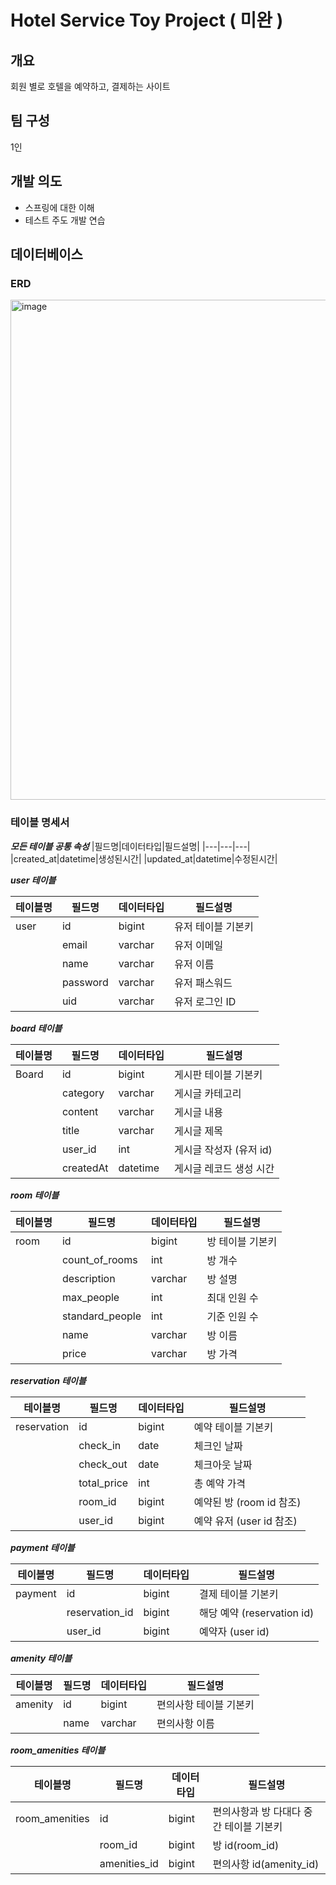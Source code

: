 # Hotel Service Toy Project ( 미완 )


## 개요 
회원 별로 호텔을 예약하고, 결제하는 사이트

## 팀 구성
1인

## 개발 의도
- 스프링에 대한 이해
- 테스트 주도 개발 연습

## 데이터베이스
### ERD
<img width="800" alt="image" src="https://user-images.githubusercontent.com/106662308/213617631-c33a6b80-1f66-4a09-948a-ee0b3b04fa46.png">


### 테이블 명세서
***모든 테이블 공통 속성***
|필드명|데이터타입|필드설명|
|---|---|---|
|created_at|datetime|생성된시간|
|updated_at|datetime|수정된시간|

***user 테이블***

|테이블명|필드명|데이터타입|필드설명|
|---|---|---|---|
|user|id|bigint|유저 테이블 기본키|
||email|varchar|유저 이메일|
||name|varchar|유저 이름|
||password|varchar|유저 패스워드|
||uid|varchar|유저 로그인 ID|


***board 테이블***

|테이블명|필드명|데이터타입|필드설명|
|---|---|---|---|
|Board|id|bigint|게시판 테이블 기본키|
||category|varchar|게시글 카테고리|
||content|varchar|게시글 내용|
||title|varchar|게시글 제목|
||user_id|int|게시글 작성자 (유저 id)|
||createdAt|datetime|게시글 레코드 생성 시간|

***room 테이블***

|테이블명|필드명|데이터타입|필드설명|
|---|---|---|---|
|room|id|bigint|방 테이블 기본키|
||count_of_rooms|int|방 개수|
||description|varchar|방 설명|
||max_people|int|최대 인원 수|
||standard_people|int|기준 인원 수|
||name|varchar|방 이름|
||price|varchar|방 가격|

***reservation 테이블***

|테이블명|필드명|데이터타입|필드설명|
|---|---|---|---|
|reservation|id|bigint|예약 테이블 기본키|
||check_in|date|체크인 날짜|
||check_out|date|체크아웃 날짜|
||total_price|int|총 예약 가격|
||room_id|bigint|예약된 방 (room id 참조)|
||user_id|bigint|예약 유저 (user id 참조)|


***payment 테이블***

|테이블명|필드명|데이터타입|필드설명|
|---|---|---|---|
|payment|id|bigint|결제 테이블 기본키|
||reservation_id|bigint|해당 예약 (reservation id)|
||user_id|bigint|예약자 (user id)|


***amenity 테이블***

|테이블명|필드명|데이터타입|필드설명|
|---|---|---|---|
|amenity|id|bigint|편의사항 테이블 기본키|
||name|varchar|편의사항 이름|


***room_amenities 테이블***

|테이블명|필드명|데이터타입|필드설명|
|---|---|---|---|
|room_amenities|id|bigint|편의사항과 방 다대다 중간 테이블 기본키|
||room_id|bigint|방 id(room_id)|
||amenities_id|bigint|편의사항 id(amenity_id)|

